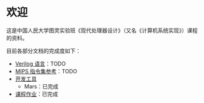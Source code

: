 # 欢迎

这是中国人民大学图灵实验班《现代处理器设计》（又名《计算机系统实现》）课程的资料。

目前各部分文档的完成度如下：

* [Verilog 语言](/verilog)：TODO
* [MIPS 指令集参考](/mips)：TODO
* [开发工具](/tools)
    * Mars：已完成
* [课程作业](/assignments)：已完成
